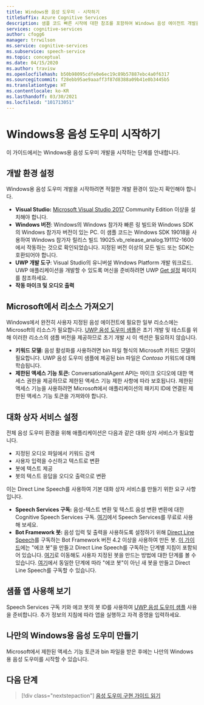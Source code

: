 ```yaml
---
title: Windows용 음성 도우미 - 시작하기
titleSuffix: Azure Cognitive Services
description: 샘플 코드 빠른 시작에 대한 참조를 포함하여 Windows 음성 에이전트 개발을 시작하는 단계입니다.
services: cognitive-services
author: cfogg6
manager: trrwilson
ms.service: cognitive-services
ms.subservice: speech-service
ms.topic: conceptual
ms.date: 04/15/2020
ms.author: travisw
ms.openlocfilehash: b50b98095cdfe0e6ec19c89b57887ebc4a0f6317
ms.sourcegitcommit: f28ebb95ae9aaaff3f87d8388a09b41e0b3445b5
ms.translationtype: HT
ms.contentlocale: ko-KR
ms.lasthandoff: 03/30/2021
ms.locfileid: "101713051"
---
```

# <a name="getting-started-with-voice-assistants-on-windows"></a>Windows용 음성 도우미 시작하기

이 가이드에서는 Windows용 음성 도우미 개발을 시작하는 단계를 안내합니다.

## <a name="set-up-your-development-environment"></a>개발 환경 설정

Windows용 음성 도우미 개발을 시작하려면 적절한 개발 환경이 있는지 확인해야 합니다.

- **Visual Studio:** [Microsoft Visual Studio 2017](https://visualstudio.microsoft.com/) Community Edition 이상을 설치해야 합니다.
- **Windows 버전**: Windows의 Windows 참가자 빠른 링 빌드와 Windows SDK의 Windows 참가자 버전이 있는 PC. 이 샘플 코드는 Windows SDK 19018을 사용하여 Windows 참가자 릴리스 빌드 19025.vb_release_analog.191112-1600에서 작동하는 것으로 확인되었습니다. 지정된 버전 이상의 모든 빌드 또는 SDK는 호환되어야 합니다.
- **UWP 개발 도구**: Visual Studio의 유니버설 Windows Platform 개발 워크로드. UWP 애플리케이션을 개발할 수 있도록 머신을 준비하려면 UWP [Get 설정](/windows/uwp/get-started/get-set-up) 페이지를 참조하세요.
- **작동 마이크 및 오디오 출력**

## <a name="obtain-resources-from-microsoft"></a>Microsoft에서 리소스 가져오기

Windows에서 완전히 사용자 지정된 음성 에이전트에 필요한 일부 리소스에는 Microsoft의 리소스가 필요합니다. [UWP 음성 도우미 샘플](windows-voice-assistants-faq.md#the-uwp-voice-assistant-sample)은 초기 개발 및 테스트를 위해 이러한 리소스의 샘플 버전을 제공하므로 초기 개발 시 이 섹션은 필요하지 않습니다.

- **키워드 모델:** 음성 활성화를 사용하려면 bin 파일 형식의 Microsoft 키워드 모델이 필요합니다. UWP 음성 도우미 샘플에 제공된 bin 파일은 *Contoso* 키워드에 대해 학습됩니다.
- **제한된 액세스 기능 토큰:** ConversationalAgent API는 마이크 오디오에 대한 액세스 권한을 제공하므로 제한된 액세스 기능 제한 사항에 따라 보호됩니다. 제한된 액세스 기능을 사용하려면 Microsoft에서 애플리케이션의 패키지 ID에 연결된 제한된 액세스 기능 토큰을 가져와야 합니다.

## <a name="establish-a-dialog-service"></a>대화 상자 서비스 설정

전체 음성 도우미 환경을 위해 애플리케이션은 다음과 같은 대화 상자 서비스가 필요합니다.

- 지정된 오디오 파일에서 키워드 검색
- 사용자 입력을 수신하고 텍스트로 변환
- 봇에 텍스트 제공
- 봇의 텍스트 응답을 오디오 출력으로 변환

이는 Direct Line Speech를 사용하여 기본 대화 상자 서비스를 만들기 위한 요구 사항입니다.

- **Speech Services 구독:** 음성-텍스트 변환 및 텍스트 음성 변환 변환에 대한 Cognitive Speech Services 구독. [여기](./overview.md#try-the-speech-service-for-free)에서 Speech Services를 무료로 사용해 보세요.
- **Bot Framework 봇:** 음성 입력 및 출력을 사용하도록 설정하기 위해 [Direct Line Speech](./direct-line-speech.md)를 구독하는 Bot Framework 버전 4.2 이상을 사용하여 만든 봇. [이 가이드](./tutorial-voice-enable-your-bot-speech-sdk.md)에는 "에코 봇"을 만들고 Direct Line Speech를 구독하는 단계별 지침이 포함되어 있습니다. [여기](https://blog.botframework.com/2018/05/07/build-a-microsoft-bot-framework-bot-with-the-bot-builder-sdk-v4/)로 이동해도 사용자 지정된 봇을 만드는 방법에 대한 단계를 볼 수 있습니다. [여기](./tutorial-voice-enable-your-bot-speech-sdk.md)에서 동일한 단계에 따라 "에코 봇"이 아닌 새 봇을 만들고 Direct Line Speech를 구독할 수 있습니다.

## <a name="try-out-the-sample-app"></a>샘플 앱 사용해 보기

Speech Services 구독 키와 에코 봇의 봇 ID를 사용하여 [UWP 음성 도우미 샘플](windows-voice-assistants-faq.md#the-uwp-voice-assistant-sample) 사용을 준비합니다. 추가 정보의 지침에 따라 앱을 실행하고 자격 증명을 입력하세요.

## <a name="create-your-own-voice-assistant-for-windows"></a>나만의 Windows용 음성 도우미 만들기

Microsoft에서 제한된 액세스 기능 토큰과 bin 파일을 받은 후에는 나만의 Windows용 음성 도우미를 시작할 수 있습니다.

## <a name="next-steps"></a>다음 단계

> [!div class="nextstepaction"]
> [음성 도우미 구현 가이드 읽기](windows-voice-assistants-implementation-guide.md)